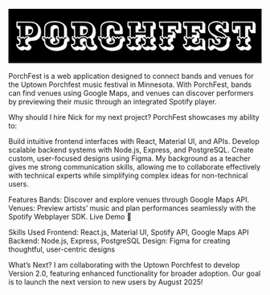 ![PorchFest](./porchfest.png)

PorchFest is a web application designed to connect bands and venues for the Uptown Porchfest music festival in Minnesota. With PorchFest, bands can find venues using Google Maps, and venues can discover performers by previewing their music through an integrated Spotify player.

Why should I hire Nick for my next project?
PorchFest showcases my ability to:

Build intuitive frontend interfaces with React, Material UI, and APIs.
Develop scalable backend systems with Node.js, Express, and PostgreSQL.
Create custom, user-focused designs using Figma.
My background as a teacher gives me strong communication skills, allowing me to collaborate effectively with technical experts while simplifying complex ideas for non-technical users.

Features
Bands: Discover and explore venues through Google Maps API.
Venues: Preview artists’ music and plan performances seamlessly with the Spotify Webplayer SDK.
Live Demo 🎥

Skills Used
Frontend: React.js, Material UI, Spotify API, Google Maps API
Backend: Node.js, Express, PostgreSQL
Design: Figma for creating thoughtful, user-centric designs

What’s Next?
I am collaborating with the Uptown Porchfest to develop Version 2.0, featuring enhanced functionality for broader adoption. Our goal is to launch the next version to new users by August 2025!
